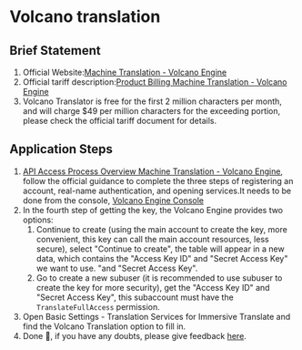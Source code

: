 # Volcano translation

## Brief Statement

1. Official Website:[Machine Translation - Volcano Engine](https://www.volcengine.com/product/machine-translation)
2. Official tariff description:[Product Billing Machine Translation - Volcano Engine](https://www.volcengine.com/docs/4640/68515)
3. Volcano Translator is free for the first 2 million characters per month, and will charge $49 per million characters for the exceeding portion, please check the official tariff document for details.

## Application Steps

1. [API Access Process Overview Machine Translation - Volcano Engine](https://www.volcengine.com/docs/4640/130872), follow the official guidance to complete the three steps of registering an account, real-name authentication, and opening services.It needs to be done from the console, [Volcano Engine Console](https://console.volcengine.com/home)
2. In the fourth step of getting the key, the Volcano Engine provides two options:
   1. Continue to create (using the main account to create the key, more convenient, this key can call the main account resources, less secure), select "Continue to create", the table will appear in a new data, which contains the "Access Key ID" and "Secret Access Key" we want to use. "and "Secret Access Key".
   2. Go to create a new subuser (it is recommended to use subuser to create the key for more security), get the "Access Key ID" and "Secret Access Key", this subaccount must have the `TranslateFullAccess` permission.
3. Open Basic Settings - Translation Services for Immersive Translate and find the Volcano Translation option to fill in.
4. Done 🎉, if you have any doubts, please give feedback [here](https://github.com/immersive-translate/immersive-translate/issues/137).
